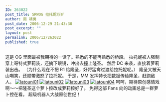 ```yaml
---
ID: 263022
post_title: SRWOG 拉托妮万岁
author: 南 靖男
post_date: 2006-12-29 21:43:30
post_excerpt: ""
layout: post
permalink: 2006/12/263022
published: true
---
```

这是 OG 里面最被我期待的一话了。熟悉的不能再熟悉的桥段。
拉托妮被人强制穿上哥特式萝莉装，还摘下眼镜，冲出去撞上隆圣。
然后 DC 来袭，直接着萝莉装出击。
（为什么现在不把 R1 给隆圣，好将猛禽过渡给拉托妮呢。）
隆圣又被天山嘲笑，还顺带激怒了拉托妮。
于是，MM 发挥特长把数据传给隆圣，赶跑敌人。
<a href="https://larryli.cn/wp-content/uploads/50/5051/2007/07/latouni01.jpg" title="latouni01"><img src="https://larryli.cn/wp-content/uploads/50/5051/2007/07/latouni01.thumbnail.jpg" alt="latouni01" /><!--more--></a>
<a href="https://larryli.cn/wp-content/uploads/50/5051/2007/07/latouni02.jpg" title="latouni02"><img src="https://larryli.cn/wp-content/uploads/50/5051/2007/07/latouni02.thumbnail.jpg" alt="latouni02" /></a>
<a href="https://larryli.cn/wp-content/uploads/50/5051/2007/07/latouni03.jpg" title="latouni03"><img src="https://larryli.cn/wp-content/uploads/50/5051/2007/07/latouni03.thumbnail.jpg" alt="latouni03" /></a>
<a href="https://larryli.cn/wp-content/uploads/50/5051/2007/07/latouni04.jpg" title="latouni04"><img src="https://larryli.cn/wp-content/uploads/50/5051/2007/07/latouni04.thumbnail.jpg" alt="latouni04" /></a>
呵呵，期待原创感情戏啊～～把隆圣这个萝卜控改成萝莉控好了。
免得这部 Fans 向的动画总是一群萝卜控在看。
超级机器人大战原创世纪！
